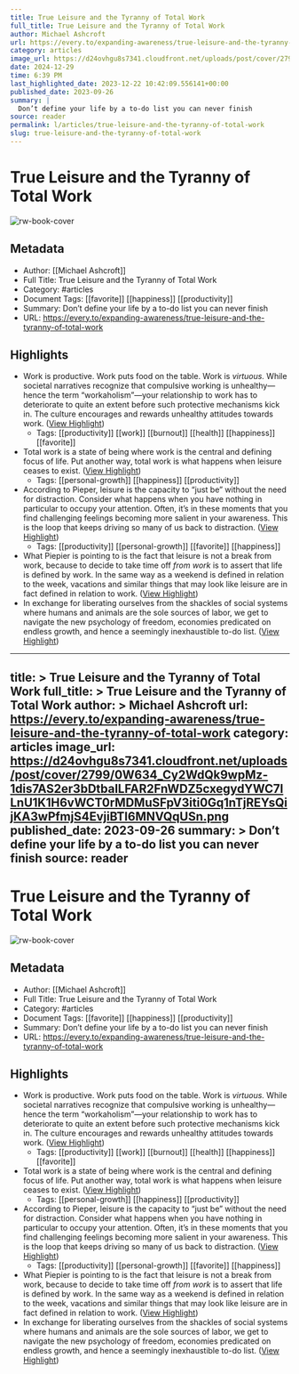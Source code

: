 ```yaml
---
title: True Leisure and the Tyranny of Total Work
full_title: True Leisure and the Tyranny of Total Work
author: Michael Ashcroft
url: https://every.to/expanding-awareness/true-leisure-and-the-tyranny-of-total-work
category: articles
image_url: https://d24ovhgu8s7341.cloudfront.net/uploads/post/cover/2799/0W634_Cy2WdQk9wpMz-1dis7AS2er3bDtbaILFAR2FnWDZ5cxegydYWC7ILnU1K1H6vWCT0rMDMuSFpV3iti0Gq1nTjREYsQijKA3wPfmjS4EvjiBTI6MNVQqUSn.png
date: 2024-12-29
time: 6:39 PM
last_highlighted_date: 2023-12-22 10:42:09.556141+00:00
published_date: 2023-09-26
summary: |
  Don’t define your life by a to-do list you can never finish
source: reader
permalink: l/articles/true-leisure-and-the-tyranny-of-total-work
slug: true-leisure-and-the-tyranny-of-total-work
---
```

# True Leisure and the Tyranny of Total Work

![rw-book-cover](https://d24ovhgu8s7341.cloudfront.net/uploads/post/cover/2799/0W634_Cy2WdQk9wpMz-1dis7AS2er3bDtbaILFAR2FnWDZ5cxegydYWC7ILnU1K1H6vWCT0rMDMuSFpV3iti0Gq1nTjREYsQijKA3wPfmjS4EvjiBTI6MNVQqUSn.png)

## Metadata
- Author: [[Michael Ashcroft]]
- Full Title: True Leisure and the Tyranny of Total Work
- Category: #articles
- Document Tags: [[favorite]] [[happiness]] [[productivity]] 
- Summary: Don’t define your life by a to-do list you can never finish
- URL: https://every.to/expanding-awareness/true-leisure-and-the-tyranny-of-total-work

## Highlights
- Work is productive. Work puts food on the table. Work is *virtuous.* While societal narratives recognize that compulsive working is unhealthy—hence the term “workaholism”—your relationship to work has to deteriorate to quite an extent before such protective mechanisms kick in. The culture encourages and rewards unhealthy attitudes towards work. ([View Highlight](https://read.readwise.io/read/01hj8hjd0ryxgpeyb28k5xsp21))
    - Tags: [[productivity]] [[work]] [[burnout]] [[health]] [[happiness]] [[favorite]] 
- Total work is a state of being where work is the central and defining focus of life. Put another way, total work is what happens when leisure ceases to exist. ([View Highlight](https://read.readwise.io/read/01hj8hk74e0jxqevgj8s70p89n))
    - Tags: [[personal-growth]] [[happiness]] [[productivity]] 
- According to Pieper, leisure is the capacity to “just be” without the need for distraction. Consider what happens when you have nothing in particular to occupy your attention. Often, it’s in these moments that you find challenging feelings becoming more salient in your awareness. This is the loop that keeps driving so many of us back to distraction. ([View Highlight](https://read.readwise.io/read/01hj8hkkj1es54axx7nby3v1f1))
    - Tags: [[productivity]] [[personal-growth]] [[favorite]] [[happiness]] 
- What Piepier is pointing to is the fact that leisure is not a break from work, because to decide to take time off *from work* is to assert that life is defined by work. In the same way as a weekend is defined in relation to the week, vacations and similar things that may look like leisure are in fact defined in relation to work. ([View Highlight](https://read.readwise.io/read/01hj8hq04pajnbmgnreqpbrf9g))
- In exchange for liberating ourselves from the shackles of social systems where humans and animals are the sole sources of labor, we get to navigate the new psychology of freedom, economies predicated on endless growth, and hence a seemingly inexhaustible to-do list. ([View Highlight](https://read.readwise.io/read/01hj8hwgbkh4ptj7k96na2z589))


---
title: >
  True Leisure and the Tyranny of Total Work
full_title: >
  True Leisure and the Tyranny of Total Work
author: >
  Michael Ashcroft
url: https://every.to/expanding-awareness/true-leisure-and-the-tyranny-of-total-work
category: articles
image_url: https://d24ovhgu8s7341.cloudfront.net/uploads/post/cover/2799/0W634_Cy2WdQk9wpMz-1dis7AS2er3bDtbaILFAR2FnWDZ5cxegydYWC7ILnU1K1H6vWCT0rMDMuSFpV3iti0Gq1nTjREYsQijKA3wPfmjS4EvjiBTI6MNVQqUSn.png
published_date: 2023-09-26
summary: >
  Don’t define your life by a to-do list you can never finish
source: reader
---
# True Leisure and the Tyranny of Total Work

![rw-book-cover](https://d24ovhgu8s7341.cloudfront.net/uploads/post/cover/2799/0W634_Cy2WdQk9wpMz-1dis7AS2er3bDtbaILFAR2FnWDZ5cxegydYWC7ILnU1K1H6vWCT0rMDMuSFpV3iti0Gq1nTjREYsQijKA3wPfmjS4EvjiBTI6MNVQqUSn.png)

## Metadata
- Author: [[Michael Ashcroft]]
- Full Title: True Leisure and the Tyranny of Total Work
- Category: #articles
- Document Tags: [[favorite]] [[happiness]] [[productivity]] 
- Summary: Don’t define your life by a to-do list you can never finish
- URL: https://every.to/expanding-awareness/true-leisure-and-the-tyranny-of-total-work

## Highlights
- Work is productive. Work puts food on the table. Work is *virtuous.* While societal narratives recognize that compulsive working is unhealthy—hence the term “workaholism”—your relationship to work has to deteriorate to quite an extent before such protective mechanisms kick in. The culture encourages and rewards unhealthy attitudes towards work. ([View Highlight](https://read.readwise.io/read/01hj8hjd0ryxgpeyb28k5xsp21))
    - Tags: [[productivity]] [[work]] [[burnout]] [[health]] [[happiness]] [[favorite]] 
- Total work is a state of being where work is the central and defining focus of life. Put another way, total work is what happens when leisure ceases to exist. ([View Highlight](https://read.readwise.io/read/01hj8hk74e0jxqevgj8s70p89n))
    - Tags: [[personal-growth]] [[happiness]] [[productivity]] 
- According to Pieper, leisure is the capacity to “just be” without the need for distraction. Consider what happens when you have nothing in particular to occupy your attention. Often, it’s in these moments that you find challenging feelings becoming more salient in your awareness. This is the loop that keeps driving so many of us back to distraction. ([View Highlight](https://read.readwise.io/read/01hj8hkkj1es54axx7nby3v1f1))
    - Tags: [[productivity]] [[personal-growth]] [[favorite]] [[happiness]] 
- What Piepier is pointing to is the fact that leisure is not a break from work, because to decide to take time off *from work* is to assert that life is defined by work. In the same way as a weekend is defined in relation to the week, vacations and similar things that may look like leisure are in fact defined in relation to work. ([View Highlight](https://read.readwise.io/read/01hj8hq04pajnbmgnreqpbrf9g))
- In exchange for liberating ourselves from the shackles of social systems where humans and animals are the sole sources of labor, we get to navigate the new psychology of freedom, economies predicated on endless growth, and hence a seemingly inexhaustible to-do list. ([View Highlight](https://read.readwise.io/read/01hj8hwgbkh4ptj7k96na2z589))


